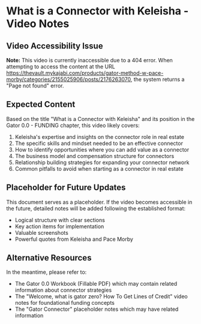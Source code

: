 # What is a Connector with Keleisha - Video Notes

## Video Accessibility Issue

**Note:** This video is currently inaccessible due to a 404 error. When attempting to access the content at the URL https://thevault.mykajabi.com/products/gator-method-w-pace-morby/categories/2155025906/posts/2176263070, the system returns a "Page not found" error.

## Expected Content

Based on the title "What is a Connector with Keleisha" and its position in the Gator 0.0 - FUNDING chapter, this video likely covers:

1. Keleisha's expertise and insights on the connector role in real estate
2. The specific skills and mindset needed to be an effective connector
3. How to identify opportunities where you can add value as a connector
4. The business model and compensation structure for connectors
5. Relationship building strategies for expanding your connector network
6. Common pitfalls to avoid when starting as a connector in real estate

## Placeholder for Future Updates

This document serves as a placeholder. If the video becomes accessible in the future, detailed notes will be added following the established format:
- Logical structure with clear sections
- Key action items for implementation
- Valuable screenshots
- Powerful quotes from Keleisha and Pace Morby

## Alternative Resources

In the meantime, please refer to:
- The Gator 0.0 Workbook (Fillable PDF) which may contain related information about connector strategies
- The "Welcome, what is gator zero? How To Get Lines of Credit" video notes for foundational funding concepts
- The "Gator Connector" placeholder notes which may have related information

